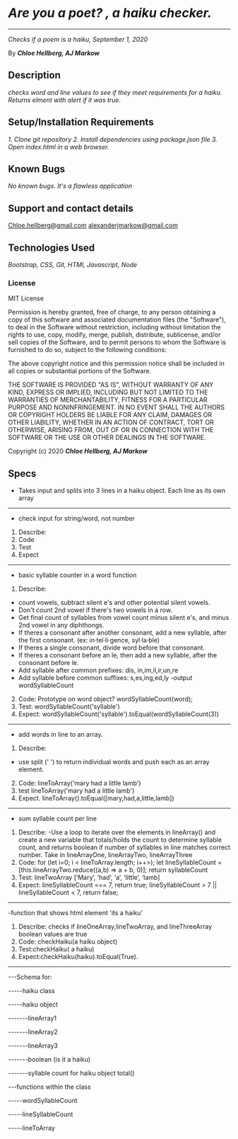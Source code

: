 # _Are you a poet? , a haiku checker._

---

_Checks if a poem is a haiku, September 1, 2020_

By **_Chloe Hellberg, AJ Markow_**

## Description

_checks word and line values to see if they meet requirements for a haiku. Returns elment with alert if it was true._

## Setup/Installation Requirements

_1. Clone git repository 2. Install dependencies using package.json file 3. Open index.html in a web browser._

## Known Bugs

_No known bugs. It's a flawless application_

## Support and contact details

Chloe.hellberg@gmail.com
alexanderjmarkow@gmail.com

## Technologies Used

_Bootstrap, CSS, Git, HTMl, Javascript, Node_

### License

MIT License

Permission is hereby granted, free of charge, to any person obtaining a copy
of this software and associated documentation files (the "Software"), to deal
in the Software without restriction, including without limitation the rights
to use, copy, modify, merge, publish, distribute, sublicense, and/or sell
copies of the Software, and to permit persons to whom the Software is
furnished to do so, subject to the following conditions:

The above copyright notice and this permission notice shall be included in all
copies or substantial portions of the Software.

THE SOFTWARE IS PROVIDED "AS IS", WITHOUT WARRANTY OF ANY KIND, EXPRESS OR
IMPLIED, INCLUDING BUT NOT LIMITED TO THE WARRANTIES OF MERCHANTABILITY,
FITNESS FOR A PARTICULAR PURPOSE AND NONINFRINGEMENT. IN NO EVENT SHALL THE
AUTHORS OR COPYRIGHT HOLDERS BE LIABLE FOR ANY CLAIM, DAMAGES OR OTHER
LIABILITY, WHETHER IN AN ACTION OF CONTRACT, TORT OR OTHERWISE, ARISING FROM,
OUT OF OR IN CONNECTION WITH THE SOFTWARE OR THE USE OR OTHER DEALINGS IN THE
SOFTWARE.

Copyright (c) 2020 **_Chloe Hellberg, AJ Markow_**

## Specs

- Takes input and splits into 3 lines in a haiku object. Each line as its own array

---

- check input for string/word, not number

1. Describe:
2. Code
3. Test
4. Expect

---

- basic syllable counter in a word function

1. Describe:

- count vowels, subtract silent e's and other potential silent vowels.
- Don't count 2nd vowel if there's two vowels in a row.
- Get final count of syllables from vowel count minus silent e's, and minus 2nd vowel in any diphthongs.
- If theres a consonant after another consonant, add a new syllable, after the first consonant. (ex: in·tel·li·gence, syl·la·ble)
- If theres a single consonant, divide word before that consonant.
- If theres a consonant before an le, then add a new syllable, after the consonant before le.
- Add syllable after common prefixes: dis, in,im,il,ir,un,re
- Add syllable before common suffixes: s,es,ing,ed,ly
  -output wordSyllableCount

2. Code: Prototype on word object? wordSyllableCount(word);
3. Test: wordSyllableCount('syllable')
4. Expect: wordSyllableCount('syllable').toEqual(wordSyllableCount(3))

---

- add words in line to an array.

1. Describe:

- use split (' ') to return individual words and push each as an array element.

2. Code: lineToArray('mary had a little lamb')
3. test lineToArray('mary had a little lamb')
4. Expect. lineToArray().toEqual([mary,had,a,little,lamb])

---

- sum syllable count per line

1. Describe:
   -Use a loop to iterate over the elements in lineArray() and create a new variable that totals/holds the count to determine syllable count, and returns boolean if number of syllables in line matches correct number. Take in lineArrayOne, lineArrayTwo, lineArrayThree
2. Code: for (let i=0; i < lineToArray.length; i++>); let lineSyllableCount = [this.lineArrayTwo.reduce((a,b) => a + b, 0)]; return syllableCount
3. Test: lineTwoArray [‘Mary’, ‘had’, ‘a’, ‘little’, ‘lamb]
4. Expect: lineSyllableCount === 7, return true; lineSyllableCount > 7 || lineSyllableCount < 7, return false;

---

-function that shows html element 'its a haiku'

1. Describe: checks if lineOneArray,lineTwoArray, and lineThreeArray boolean values are true
2. Code: checkHaiku(a haiku object)
3. Test:checkHaiku( a haiku)
4. Expect:checkHaiku(haiku).toEqual(True).

---

---Schema for:

-----haiku class

-----haiku object

-------lineArray1

-------lineArray2

-------lineArray3

-------boolean (is it a haiku)

-------syllable count for haiku object total()

---functions within the class

-----wordSyllableCount

-----lineSyllableCount

-----lineToArray
